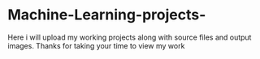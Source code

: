 # Machine-Learning-projects-
Here i will upload my working projects along with source files and output images. Thanks for taking your time to view my work
